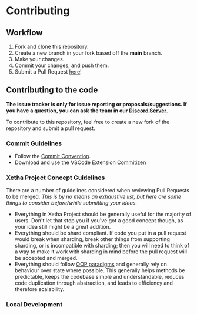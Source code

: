 # Contributing

## Workflow

1. Fork and clone this repository.
2. Create a new branch in your fork based off the **main** branch.
3. Make your changes.
4. Commit your changes, and push them.
5. Submit a Pull Request [here]!

## Contributing to the code

**The issue tracker is only for issue reporting or proposals/suggestions. If you have a question, you can ask the team in our [Discord Server][discord server]**.

To contribute to this repository, feel free to create a new fork of the repository and
submit a pull request.

### Commit Guidelines

- Follow the [Commit Convention][commit convention].
- Download and use the VSCode Extension [Commitizen](commitizen)

### Xetha Project Concept Guidelines

There are a number of guidelines considered when reviewing Pull Requests to be merged. _This is by no means an exhaustive list, but here are some things to consider before/while submitting your ideas._

-   Everything in Xetha Project should be generally useful for the majority of users. Don't let that stop you if you've got a good concept though, as your idea still might be a great addition.
-   Everything should be shard compliant. If code you put in a pull request would break when sharding, break other things from supporting sharding, or is incompatible with sharding; then you will need to think of a way to make it work with sharding in mind before the pull request will be accepted and merged.
-   Everything should follow [OOP paradigms][oop paradigms] and generally rely on behaviour over state where possible. This generally helps methods be predictable, keeps the codebase simple and understandable, reduces code duplication through abstraction, and leads to efficiency and therefore scalability.


### Local Development

<!-- Link Dump -->

<!-- Guides -->

[vscode]: https://code.visualstudio.com

<!-- Code -->

[commitizen]: https://marketplace.visualstudio.com/items?itemName=KnisterPeter.vscode-commitizen
[commit convention]: https://www.conventionalcommits.org/en/v1.0.0/
[discord server]: https://discord.gg/YeJs5w7XAH
[node.js]: https://nodejs.org/en/download/
[here]: https://github.com/xetha-bot/xetha/pulls
[oop paradigms]: https://en.wikipedia.org/wiki/Object-oriented_programming